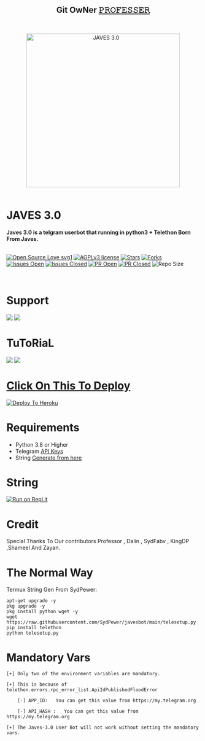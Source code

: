 <h2 align="center"><b>Git OwNer <a href="https://telegram.dog/GitHub_Professor">𝙿𝚁𝙾𝙵𝙴𝚂𝚂𝙴𝚁</a></b></h2>
<br>
<p align="center">
   <a href="https://github.com/SydPewer/javesbot"><img src="https://telegra.ph/file/cc5edac066fb7960d5141.jpg" alt="JAVES 3.0" width=400px></a>
   <br>
   <br>
</p>
<h1>JAVES 3.0</h1>
<b>Javes 3.0 is a telgram userbot that running in python3 + Telethon Born From Javes.</b>
<br>
<br>

[![Open Source Love svg1](https://badges.frapsoft.com/os/v1/open-source.png?v=103)]( https://github.com/SydPewer/javesbot)
[![AGPLv3 license](https://img.shields.io/badge/License-AGPL%20v3-green.svg)]( https://github.com/SydPewer/javesbot#copyright--license)
[![Stars](https://img.shields.io/github/stars/SydPewer/javesbot?&style=flat-square)]( https://github.com/SydPewer/javesbot/stargazers)
[![Forks](https://img.shields.io/github/forks/SydPewer/javesbot?&style=flat-square)]( https://github.com/SydPewer/javesbot/network/members)
[![Issues Open](https://img.shields.io/github/issues/SydPewer/javesbot?&style=flat-square)]( https://github.com/SydPewer/javesbot/issues)
[![Issues Closed](https://img.shields.io/github/issues-closed/SydPewer/javesbot?&style=flat-square)]( https://github.com/SydPewer/javesbot/issues?q=is:closed)
[![PR Open](https://img.shields.io/github/issues-pr/SydPewer/javesbot?&style=flat-square)]( https://github.com/SydPewer/javesbot/pulls)
[![PR Closed](https://img.shields.io/github/issues-pr-closed/SydPewer/javesbot?&style=flat-square)]( https://github.com/SydPewer/javesbot/pulls?q=is:closed)
![Repo Size](https://img.shields.io/github/repo-size/SydPewer/javesbot?style=flat-square)

<br>




# Support

<a href="https://t.me/JavesSD"><img src="https://img.shields.io/badge/Join-Support%20Channel-red.svg?style=for-the-badge&logo=Telegram"></a>
<a href="Https://t.me/SDJavesBot"><img src="https://img.shields.io/badge/Join-Support%20Group-blue.svg?style=for-the-badge&logo=Telegram"></a>



# TuToRiaL

<a href="http://youtube.com/watch?v=aWnWbFGXp5U"><img src="https://img.shields.io/badge/How%20To%20Deploy-blue.svg?logo=Youtube"></a>
<a href="http://youtube.com/watch?v=aWnWbFGXp5U"><img src="https://img.shields.io/youtube/views/aWnWbFGXp5U?style=social">



# Click On This To Deploy

[![Deploy To Heroku](https://www.herokucdn.com/deploy/button.svg)](https://heroku.com/deploy?template=https://github.com/SydPewer/javesbot)

# Requirements 
* Python 3.8 or Higher
* Telegram [API Keys](https://t.me/MT_MyTelegramOrg_Bot)
* String [Generate from here](https://replit.com/@SydPewer/Javes-20-String-session?v=1)


# String

[![Run on Repl.it](https://repl.it/badge/github/STARKGANG/friday)](https://replit.com/@SydPewer/Javes-20-String-session?v=1)


# Credit
Special Thanks To Our contributors Professor , Dalin , SydFabv , KingDP ,Shameel And Zayan.



# The Normal Way

Termux String Gen From SydPewer:
```apt-get update
apt-get upgrade -y
pkg upgrade -y
pkg install python wget -y
wget https://raw.githubusercontent.com/SydPewer/javesbot/main/telesetup.py
pip install telethon
python telesetup.py
```



# Mandatory Vars
```
[+] Only two of the environment variables are mandatory.

[+] This is because of telethon.errors.rpc_error_list.ApiIdPublishedFloodError

    [-] APP_ID:   You can get this value from https://my.telegram.org
    
    [-] API_HASH :   You can get this value from https://my.telegram.org
    
[+] The Javes-3.0 User Bot will not work without setting the mandatory vars.
```















